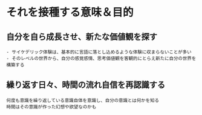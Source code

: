 # それを接種する意味＆目的


## 自分を自ら成長させ、新たな価値観を探す
    - サイケデリック体験は、基本的に言語に落とし込めるような体験に収まらないことが多い
    - そのレベルの世界から、自分の感覚感情、思考価値観を客観的にとらえ新たに自分の世界を構築する
## 繰り返す日々、時間の流れ自信を再認識する
    何度も意識を繰り返している意識自体を意識し、自分の意識とは何かを知る
    時間はその意識が作った幻想や欲望なのかも
